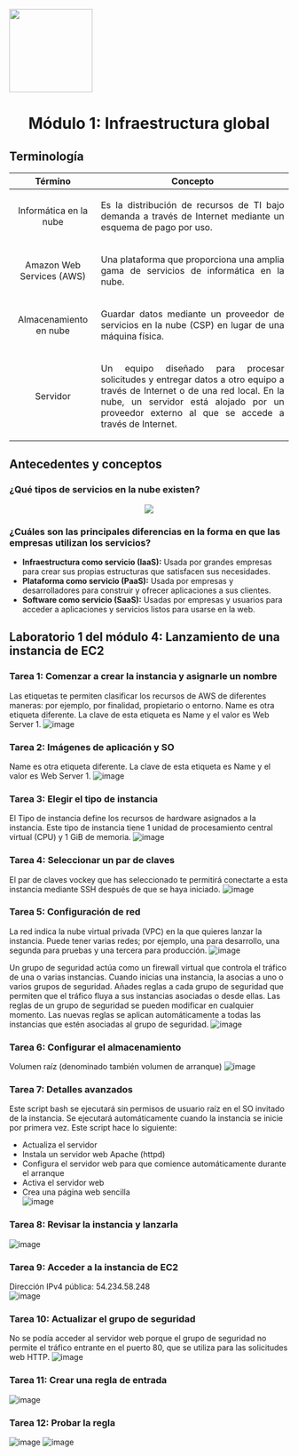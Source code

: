 <p align="left">
  <img src="https://semanadelcannabis.cayetano.edu.pe/assets/img/logo-upch.png" width="150">
  <h1 align="center">Módulo 1: Infraestructura global</h1>
</p>

## Terminología
| Término | Concepto |
| :------------: | :------------: |
| Informática en la nube | <p align="justify">Es la distribución de recursos de TI bajo demanda a través de Internet mediante un esquema de pago por uso.</p>|
| Amazon Web Services (AWS) | <p align="justify">Una plataforma que proporciona una amplia gama de servicios de informática en la nube.</p>|
| Almacenamiento en nube | <p align="justify">Guardar datos mediante un proveedor de servicios en la nube (CSP) en lugar de una máquina física.</p>|
| Servidor | <p align="justify">Un equipo diseñado para procesar solicitudes y entregar datos a otro equipo a través de Internet o de una red local. En la nube, un servidor está alojado por un proveedor externo al que se accede a través de Internet.</p>|


## Antecedentes y conceptos
### ¿Qué tipos de servicios en la nube existen?
<p align= "center">
  <img src="https://github.com/EdwinJaraOFC/CDRPersonal/assets/150296803/d43bdcde-5149-406a-9f2b-967b9c0506c0">
</p>

### ¿Cuáles son las principales diferencias en la forma en que las empresas utilizan los servicios?
<p align="justify">
  
- **Infraestructura como servicio (IaaS):** Usada por grandes empresas para crear sus propias estructuras que satisfacen sus necesidades.
- **Plataforma como servicio (PaaS):** Usada por empresas y desarrolladores para construir y ofrecer aplicaciones a sus clientes.
- **Software como servicio (SaaS):** Usadas por empresas y usuarios para acceder a aplicaciones y servicios listos para usarse en la web.</p>

## Laboratorio 1 del módulo 4: Lanzamiento de una instancia de EC2
### Tarea 1: Comenzar a crear la instancia y asignarle un nombre
Las etiquetas te permiten clasificar los recursos de AWS de diferentes maneras: por ejemplo, por finalidad, propietario o entorno. Name es otra etiqueta diferente. La clave de esta etiqueta es Name y el valor es Web Server 1.
![image](https://github.com/EdwinJaraOFC/CDRPersonal/assets/150296803/14f1c374-6706-4dd9-9cad-2cf677439326)

### Tarea 2: Imágenes de aplicación y SO
Name es otra etiqueta diferente. La clave de esta etiqueta es Name y el valor es Web Server 1.
![image](https://github.com/EdwinJaraOFC/CDRPersonal/assets/150296803/ea6e03aa-f864-4c0b-b796-dfc01880757a)

### Tarea 3: Elegir el tipo de instancia
El Tipo de instancia define los recursos de hardware asignados a la instancia. Este tipo de instancia tiene 1 unidad de procesamiento central virtual (CPU) y 1 GiB de memoria.
![image](https://github.com/EdwinJaraOFC/CDRPersonal/assets/150296803/06b2710e-81ad-458e-99cc-1fec667f4951)

### Tarea 4: Seleccionar un par de claves
El par de claves vockey que has seleccionado te permitirá conectarte a esta instancia mediante SSH después de que se haya iniciado.
![image](https://github.com/EdwinJaraOFC/CDRPersonal/assets/150296803/fa55f25c-367d-4f62-8e9d-91a96a63c7de)

### Tarea 5: Configuración de red
La red indica la nube virtual privada (VPC) en la que quieres lanzar la instancia. Puede tener varias redes; por ejemplo, una para desarrollo, una segunda para pruebas y una tercera para producción.
![image](https://github.com/EdwinJaraOFC/CDRPersonal/assets/150296803/14d38ada-9985-4e3e-a2b8-a0305a6b3bdd)

Un grupo de seguridad actúa como un firewall virtual que controla el tráfico de una o varias instancias. Cuando inicias una instancia, la asocias a uno o varios grupos de seguridad. Añades reglas a cada grupo de seguridad que permiten que el tráfico fluya a sus instancias asociadas o desde ellas. Las reglas de un grupo de seguridad se pueden modificar en cualquier momento. Las nuevas reglas se aplican automáticamente a todas las instancias que estén asociadas al grupo de seguridad.
![image](https://github.com/EdwinJaraOFC/CDRPersonal/assets/150296803/4d91c33c-af47-43ec-a506-e642165e3711)

### Tarea 6: Configurar el almacenamiento
Volumen raíz (denominado también volumen de arranque)
![image](https://github.com/EdwinJaraOFC/CDRPersonal/assets/150296803/8c86d2f9-6bb8-4dfd-bd99-199ce07cd9c4)

### Tarea 7: Detalles avanzados
Este script bash se ejecutará sin permisos de usuario raíz en el SO invitado de la instancia. Se ejecutará automáticamente cuando la instancia se inicie por primera vez. Este script hace lo siguiente:
- Actualiza el servidor
- Instala un servidor web Apache (httpd)
- Configura el servidor web para que comience automáticamente durante el arranque
- Activa el servidor web
- Crea una página web sencilla<br>
![image](https://github.com/EdwinJaraOFC/CDRPersonal/assets/150296803/d9ad2277-ec78-4314-a730-a7b24fc31886)

### Tarea 8: Revisar la instancia y lanzarla
![image](https://github.com/EdwinJaraOFC/CDRPersonal/assets/150296803/ee52942a-43c6-44ff-8f35-08528ea627c7)

### Tarea 9: Acceder a la instancia de EC2
Dirección IPv4 pública: 54.234.58.248<br>
![image](https://github.com/EdwinJaraOFC/CDRPersonal/assets/150296803/53f995a6-3ec0-412c-9e0f-6950845f71e5)

### Tarea 10: Actualizar el grupo de seguridad
No se podía acceder al servidor web porque el grupo de seguridad no permite el tráfico entrante en el puerto 80, que se utiliza para las solicitudes web HTTP.
![image](https://github.com/EdwinJaraOFC/CDRPersonal/assets/150296803/fd3bb33c-7f6a-4410-bc35-28ae0fc350d6)

### Tarea 11: Crear una regla de entrada
![image](https://github.com/EdwinJaraOFC/CDRPersonal/assets/150296803/13248397-ddc9-4bee-a75d-ad5676e5f1c1)

### Tarea 12: Probar la regla
![image](https://github.com/EdwinJaraOFC/CDRPersonal/assets/150296803/606458df-2ffb-4f79-b57e-b1ee7e7e6705)
![image](https://github.com/EdwinJaraOFC/CDRPersonal/assets/150296803/3cb23b1b-515e-4edd-89cc-24edeb7fee10)
